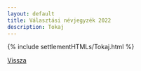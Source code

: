 ```yaml
---
layout: default
title: Választási névjegyzék 2022
description: Tokaj
---
```


{% include settlementHTMLs/Tokaj.html %}

[Vissza](./)